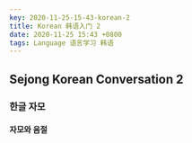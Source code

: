 ```yaml
---
key: 2020-11-25-15-43-korean-2
title: Korean 韩语入门 2
date: 2020-11-25 15:43 +0800
tags: Language 语言学习 韩语
---
```


## Sejong Korean Conversation 2

### 한글 자모

#### 자모와 음절

<!--more-->
